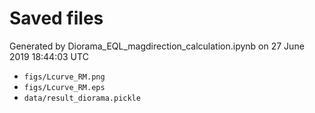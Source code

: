 # Saved files 


Generated by Diorama_EQL_magdirection_calculation.ipynb on 27 June 2019 18:44:03 UTC

*  `figs/Lcurve_RM.png` 
*  `figs/Lcurve_RM.eps` 
*  `data/result_diorama.pickle` 
